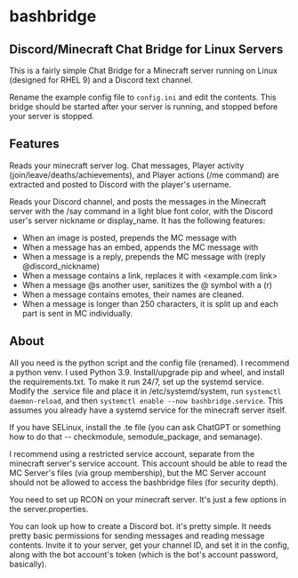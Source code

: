 # bashbridge

## Discord/Minecraft Chat Bridge for Linux Servers

This is a fairly simple Chat Bridge for a Minecraft server running on Linux (designed for RHEL 9) and a Discord text channel.

Rename the example config file to `config.ini` and edit the contents. This bridge should be started after your server is running, and stopped before your server is stopped.

## Features

Reads your minecraft server log. Chat messages, Player activity (join/leave/deaths/achievements), and Player actions (/me command) are extracted and posted to Discord with the player's username.

Reads your Discord channel, and posts the messages in the Minecraft server with the /say command in a light blue font color, with the Discord user's server nickname or display_name. It has the following features:
- When an image is posted, prepends the MC message with <image>
- When a message has an embed, appends the MC message with <embed>
- When a message is a reply, prepends the MC message with (reply @discord_nickname)
- When a message contains a link, replaces it with <example.com link>
- When a message @s another user, sanitizes the @ symbol with a (r)
- When a message contains emotes, their names are cleaned.
- When a message is longer than 250 characters, it is split up and each part is sent in MC individually.

## About

All you need is the python script and the config file (renamed). I recommend a python venv. I used Python 3.9. Install/upgrade pip and wheel, and install the requirements.txt. To make it run 24/7, set up the systemd service. Modify the .service file and place it in /etc/systemd/system, run `systemctl daemon-reload`, and then `systemctl enable --now bashbridge.service`. This assumes you already have a systemd service for the minecraft server itself.

If you have SELinux, install the .te file (you can ask ChatGPT or something how to do that -- checkmodule, semodule_package, and semanage).
 
I recommend using a restricted service account, separate from the minecraft server's service account. This account should be able to read the MC Server's files (via group membership), but the MC Server account should not be allowed to access the bashbridge files (for security depth).

You need to set up RCON on your minecraft server. It's just a few options in the server.properties.

You can look up how to create a Discord bot. it's pretty simple. It needs pretty basic permissions for sending messages and reading message contents. Invite it to your server, get your channel ID, and set it in the config, along with the bot account's token (which is the bot's account password, basically).
